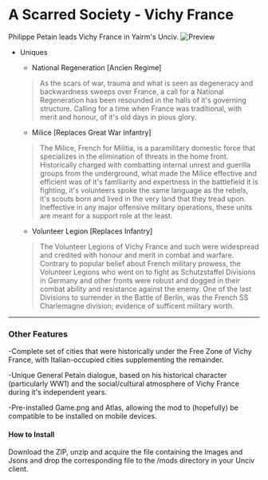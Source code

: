 # A Scarred Society - Vichy France
Philippe Petain leads Vichy France in Yairm's Unciv.
![Preview](https://cdn.discordapp.com/attachments/556615339849416736/699162026382983188/VichyFranceTeaser.png)
* Uniques
  * National Regeneration [Ancien Regime]
  >As the scars of war, trauma and what is seen as degeneracy and backwardness sweeps over France, a call for a National Regeneration has been resounded in the halls of it's governing structure. Calling for a time when France was traditional, with merit and honour, of it's old days in pious glory.
  
  * Milice [Replaces Great War Infantry]
  >The Milice, French for Militia, is a paramilitary domestic force that specializes in the elimination of threats in the home front. Historically charged with combatting internal unrest and guerilla groups from the underground, what made the Milice effective and efficient was of it's familiarity and expertness in the battlefield it is fighting, it's volunteers spoke the same language as the rebels, it's scouts born and lived in the very land that they tread upon. Ineffective in any major offensive military operations, these units are meant for a support role at the least.
  
  * Volunteer Legion [Replaces Infantry]
  >The Volunteer Legions of Vichy France and such were widespread and credited with honour and merit in combat and warfare. Contrary to popular belief about French military prowess, the Volunteer Legions who went on to fight as Schutzstaffel Divisions in Germany and other fronts were robust and dogged in their combat ability and resistance against the enemy. One of the last Divisions to surrender in the Battle of Berlin, was the French SS Charlemagne division; evidence of sufficent military worth.
---
### Other Features
-Complete set of cities that were historically under the Free Zone of Vichy France, with Italian-occupied cities supplementing the remainder.

-Unique General Petain dialogue, based on his historical character (particularly WW1) and the social/cultural atmosphere of Vichy France during it's independent years.

-Pre-installed Game.png and Atlas, allowing the mod to (hopefully) be compatible to be installed on mobile devices.
#### How to Install
Download the ZIP, unzip and acquire the file containing the Images and Jsons and drop the corresponding file to the /mods directory in your Unciv client.
